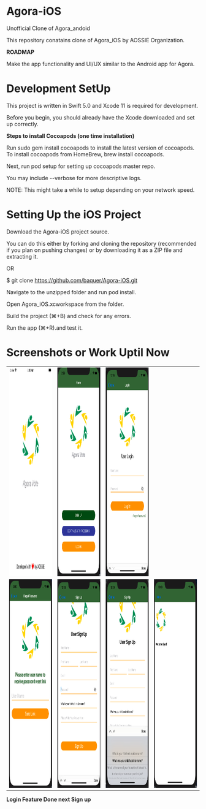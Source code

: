 # Agora-iOS
Unofficial Clone of Agora_andoid 

This repository conatains clone of Agora_iOS by AOSSIE Organization.

**ROADMAP**

Make the app functionality and UI/UX similar to the Android app for Agora.

# Development SetUp


This project is written in Swift 5.0 and Xcode 11 is required for development.

Before you begin, you should already have the Xcode downloaded and set up correctly.

**Steps to install Cocoapods (one time installation)**

Run sudo gem install cocoapods to install the latest version of cocoapods. 
To install cocoapods from HomeBrew, brew install cocoapods.

Next, run pod setup for setting up cocoapods master repo.

You may include --verbose for more descriptive logs. 

NOTE: This might take a while to setup depending on your network speed.

# Setting Up the iOS Project

Download the Agora-iOS project source. 

You can do this either by forking and cloning the repository (recommended if you plan on pushing changes) or by downloading it as a ZIP file and extracting it.

OR

$ git clone https://github.com/baquer/Agora-iOS.git

Navigate to the unzipped folder and run pod install.

Open Agora_iOS.xcworkspace from the folder.

Build the project (⌘+B) and check for any errors.

Run the app (⌘+R).and test it.

# Screenshots or Work Uptil Now

<table>
  <tr>
    <td><img src="/Screenshots/Screenshot 2020-02-24 at 2.59.30 AM.png" height = "545" width="271.25"></td>
    <td><img src="/Screenshots/Screenshot 2020-02-24 at 2.59.57 AM.png" height = "545" width="271.25"></td>
    <td><img src="/Screenshots/Screenshot 2020-02-26 at 12.16.25 AM.png" height = "545" width="271.25"></td>
  </tr>
  <tr>
    <td><img src="/Screenshots/Screenshot 2020-02-24 at 3.00.13 AM.png" height = "545" width="271.25"></td>
    <td><img src="/Screenshots/Screenshot 2020-02-26 at 12.55.02 AM.png" height = "545" width="271.25"></td>
    <td><img src="/Screenshots/Screenshot 2020-02-26 at 12.54.28 AM.png" height = "545" width="271.25"></td>
    <td><img src="/Screenshots/Screenshot 2020-02-28 at 10.10.18 PM.png" height = "545" width="271.25"></td>
  </tr>
  </tr>
  </tr>
</table>

**Login Feature Done next Sign up**
